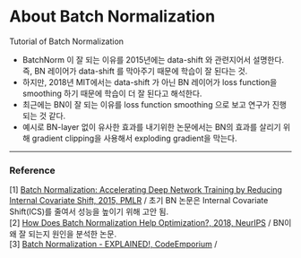 # About Batch Normalization
Tutorial of Batch Normalization

- BatchNorm 이 잘 되는 이유를 2015년에는 data-shift 와 관련지어서 설명한다. 즉, BN 레이어가 data-shift 를 막아주기 때문에 학습이 잘 된다는 것.
- 하지만, 2018년 MIT에서는 data-shift 가 아닌 BN 레이어가 loss function을 smoothing 하기 때문에 학습이 더 잘 된다고 해석한다. 
- 최근에는 BN이 잘 되는 이유를 loss function smoothing 으로 보고 연구가 진행되는 것 같다. 
- 예시로 BN-layer 없이 유사한 효과를 내기위한 논문에서는 BN의 효과를 살리기 위해 gradient clipping을 사용해서 exploding gradient을 막는다. 




***
### Reference 
[1] [Batch Normalization: Accelerating Deep Network Training by Reducing Internal Covariate Shift, 2015, PMLR](http://proceedings.mlr.press/v37/ioffe15.html) / 초기 BN 논문은 Internal Covariate Shift(ICS)를 줄여서 성능을 높이기 위해 고안 됨.  <br/>
[2] [How Does Batch Normalization Help Optimization?, 2018, NeurIPS](https://papers.nips.cc/paper/2018/hash/905056c1ac1dad141560467e0a99e1cf-Abstract.html) / BN이 왜 잘 되는지 원인을 분석한 논문. <br/>
[3] [Batch Normalization - EXPLAINED!, CodeEmporium](https://youtu.be/DtEq44FTPM4) / <br/>
